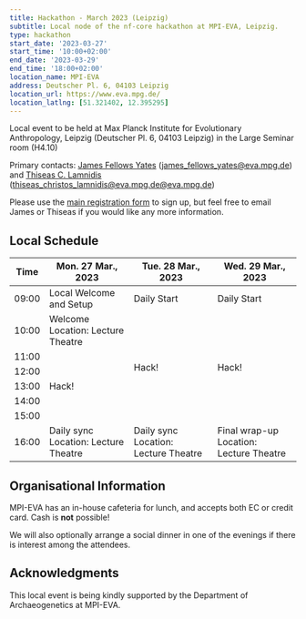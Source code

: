 ```yaml
---
title: Hackathon - March 2023 (Leipzig)
subtitle: Local node of the nf-core hackathon at MPI-EVA, Leipzig.
type: hackathon
start_date: '2023-03-27'
start_time: '10:00+02:00'
end_date: '2023-03-29'
end_time: '18:00+02:00'
location_name: MPI-EVA
address: Deutscher Pl. 6, 04103 Leipzig
location_url: https://www.eva.mpg.de/
location_latlng: [51.321402, 12.395295]
---
```


Local event to be held at Max Planck Institute for Evolutionary Anthropology, Leipzig (Deutscher Pl. 6, 04103 Leipzig) in the Large Seminar room (H4.10)

Primary contacts: [<i class="fab fa-slack"></i> James Fellows Yates](https://nfcore.slack.com/team/UEM37TBAR) ([james_fellows_yates@eva.mpg.de](mailto:james_fellows_yates@eva.mpg.de)) and [<i class="fab fa-slack"></i> Thiseas C. Lamnidis](https://nfcore.slack.com/team/UGUJX37FV) ([thiseas_christos_lamnidis@eva.mpg.de@eva.mpg.de](mailto:thiseas_christos_lamnidis@eva.mpg.de))

Please use the [main registration form](https://nf-co.re/events/2023/hackathon-march-2023) to sign up, but feel free to email James or Thiseas if you would like any more information.

## Local Schedule

<div class="table-responsive">
    <table class="table table-hover table-sm table-bordered">
        <thead>
            <tr>
                <th>Time</th>
                <th>Mon. 27 Mar., 2023</th>
                <th>Tue. 28 Mar., 2023</th>
                <th>Wed. 29 Mar., 2023</th>
            </tr>
            </thead>
            <tbody>
            <tr>
                <td data-timestamp="1679900400" data-timeformat="HH:mm z">09:00</td>
                <td background-color:navy; rowspan="1">Local Welcome and Setup</td>
                <td background-color:navy; rowspan="1">Daily Start</td>
                <td background-color:navy; rowspan="1">Daily Start</td>
            </tr>
                <td data-timestamp="1679904000" data-timeformat="HH:mm z">10:00</td>
                <td>Welcome<br>Location: Lecture Theatre</td>
                <td rowspan="6">Hack!</td>
                <td rowspan="6">Hack!</td>
            </tr>
            <tr>
                <td data-timestamp="1679907600" data-timeformat="HH:mm z">11:00</td>
                <td rowspan="5">Hack!</td>
            </tr>
            <tr>
                <td data-timestamp="1679911200" data-timeformat="HH:mm z">12:00</td>
            </tr>
            <tr>
                <td data-timestamp="1679914800" data-timeformat="HH:mm z">13:00</td>
            </tr>
            <tr>
                <td data-timestamp="1679918400" data-timeformat="HH:mm z">14:00</td>
            </tr>
            <tr>
                <td data-timestamp="1679922000" data-timeformat="HH:mm z">15:00</td>
            </tr>
            <tr>
                <td data-timestamp="1679925600"  data-timeformat="HH:mm z">16:00</td>
                <td>Daily sync<br>Location: Lecture Theatre</td>
                <td>Daily sync<br>Location: Lecture Theatre</td>
                <td>Final wrap-up<br>Location: Lecture Theatre</td>
            </tr>
        </tbody>
    </table>
</div>

## Organisational Information

MPI-EVA has an in-house cafeteria for lunch, and accepts both EC or credit card. Cash is **not** possible!

We will also optionally arrange a social dinner in one of the evenings if there is interest among the attendees.

## Acknowledgments

This local event is being kindly supported by the Department of Archaeogenetics at MPI-EVA.
